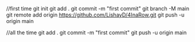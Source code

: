
//first time
git init
git add .
git commit -m "first commit"
git branch -M main
git remote add origin https://github.com/LishayD/4InaRow.git
git push -u origin main


//all the time
git add .
git commit -m "first commit"
git push -u origin main

